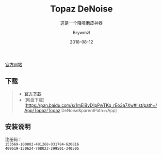 ﻿---
layout:     post
title:      Topaz DeNoise
subtitle:   这是一个降噪磨皮神器
date:       2018-08-12
author:     Brywmzl
header-img: img/topazlabs/bottles_before2.jpg
catalog: true
tags:
    - Topaz DeNoise
    - 插件
---

[官方网站](https://topazlabs.com)

## 下载
>- [官方下载](https://topazlabs.com/downloads)
>- [网盘下载](https://pan.baidu.com/s/1mEIBvD1pPwTKq_rEo3a7Xw#list/path=/App/Topaz/Topaz DeNoise&parentPath=/App)

## 安装说明
注册码：  
`153569-100802-481268-031784-620816`  
`409519-130624-708023-299501-340505`  